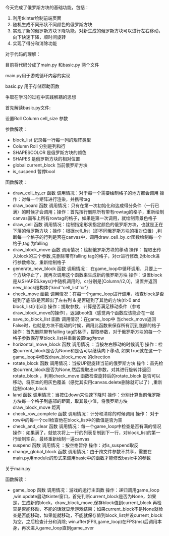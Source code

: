 今天完成了俄罗斯方块的基础功能，包括：

1. 利用tkinter绘制前端页面
2. 随机生成不同形状不同颜色的俄罗斯方块
3. 实现了新的俄罗斯方块下降功能，对新生成的俄罗斯方块可以进行左右移动，向下快速下降，顺时间旋转
4. 实现了得分和消除功能



对于代码的理解：

目前将代码分成了main.py 和basic.py 两个文件

main.py用于游戏循环内容的实现

basic.py 用于存储帮助函数

争取在学习的过程中实践解耦的思想



首先解读basic.py文件:

设置Roll Column cell_size 参数

参数解读：

+ block_list 记录每一行每一列的矩阵类型
+ Column Roll 分别是列和行
+ SHAPESCOLOR 是俄罗斯方块的颜色
+ SHAPES 是俄罗斯方块的相对位置
+ global current_block 当前俄罗斯方块
+ is_suspend 暂停bool

函数解读：

+ draw_cell_by_cr 函数 调用情况：对于每一个需要绘制格子的地方都会调用 操作：对每一个矩阵进行渲染，并携带tag
+ draw_board 函数 调用情况：只有在第一次初始化和达成得分条件（一行已满）的时候才会调用；操作：首先按行删除所有带有rowtag的格子，重新绘制canvas画布上所有rowtag的格子，如果是第一次调用，就绘制背景色格子
+ draw_cell 函数 调用情况：绘制指定形状指定颜色的俄罗斯方块，也就是正在下落的俄罗斯方块；操作：根据cell_list（即不同俄罗斯方块的相对位置）,判断每一个格子的行列是否在canvas中，调用draw_cell_by_cr函数绘制每一个格子,tag 为falling
+ draw_block_move 函数 调用情况：绘制俄罗斯方块的移动 操作： 提取出传入block的三个参数,先删除带有falling tag的格子，对cr进行修改,对block进行参数修改，重新绘制格子
+ generate_new_block 函数 调用情况： 在game_loop中循环调用，只要上一个方块停止了，就再次调用这个函数来生成新的俄罗斯方块 操作：设置block是从SHAPES.keys()中随机调用的，cr分别是[Column//2,0]，设置并返回new_block结构体{'kind''cell_list''cr'}
+ check_move 函数 调用情况：在每一个game_loop进行调用，检查block是否碰到了底部/是否超出了左右列 & 是否碰到了其他的方块(ri>0 and block_list[ri][ci]) 操作：提取参数，计算是否满足移动条件（参考draw_block_move的操作），返回bool值（感觉两个函数应该能合在一起
+ save_to_block_list 函数 调用情况：在game_loop中 当check_move返回False时，也就是方块不能动的时候，调用此函数来保存所有沉到底部的格子 操作：首先删除带有falling tag的格子，提取参数，对于俄罗斯方块的每一个格子参数保存至block_list并重新设置tag为row
+ horizontal_move_block 函数 调用情况 ：当按左右移动的时候调用 操作：检查current_block是否为None和是否可以继续向下移动, 如果True就在这一个game_loop中修改draw_block_move 的direction
+ rotate_block 函数 调用情况：当按UP键旋转当前的俄罗斯方块 操作：首先检查current_block是否为None,然后提取出cr参数，对其进行旋转并返回rotate_block ，利用check_move 函数检查旋转后的rotate_block 是否可以移动，将原本的用灰色覆盖（感觉其实用canvas.delete删除就可以了）,重新绘制rotate_block
+ land 函数 调用情况：当按住down来快速下降时 操作：分别计算当前俄罗斯方块每一个格子到底部的距离，取其最小值，将俄罗斯方块draw_block_move 距离
+ check_row_complete 函数 调用情况：计分和清除的时候调用 操作： 对于row中的每一个cell检查他在block_list中的数值是否为空
+ check_and_clear 函数 调用情况：每一个game_loop中检查是否有满的情况 操作：如果满了，就依次将上一行的列表复制到下一行，对block_list的第一行绘制空白，最终重新绘制一遍canvas
+ suspend 函数 调用情况 ：按空格暂停 操作：对is_suspend取反
+ change_global_block 函数 调用情况：由于跨文件参数不共享，需要在main.py用module的形式来调用basic中的函数才能修改basic中的参数

关于main.py

函数解读：

+ game_loop 函数 调用情况：游戏的运行主函数 操作：递归调用game_loop ,win.update启动tkinter窗口，首先判断current_block是否为None，如果是，生成新的block，draw_block_move,保存block值到current_block 再检查是否能移动，不能的话就显示游戏结束；如果current_block不是None就检查是否能移动，如果能就移动，不能就保存值到block_list并设current_block为空，之后检查计分和消除; win.after(FPS,game_loop)在FPS(ms)后调用本身，再次进入game_loop直到game_over

